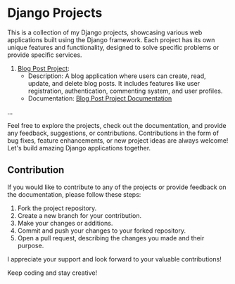 # Django Projects

This is a collection of my Django projects, showcasing various web applications built using the Django framework. Each project has its own unique features and functionality, designed to solve specific problems or provide specific services.

1. [Blog Post Project](https://github.com/joywin2003/Django/tree/main/blog_post):
   - Description: A blog application where users can create, read, update, and delete blog posts. It includes features like user registration, authentication, commenting system, and user profiles.
   - Documentation: [Blog Post Project Documentation](https://github.com/joywin2003/Django/tree/main/blog_post/documentation)

...

Feel free to explore the projects, check out the documentation, and provide any feedback, suggestions, or contributions. Contributions in the form of bug fixes, feature enhancements, or new project ideas are always welcome! Let's build amazing Django applications together.

## Contribution

If you would like to contribute to any of the projects or provide feedback on the documentation, please follow these steps:

1. Fork the project repository.
2. Create a new branch for your contribution.
3. Make your changes or additions.
4. Commit and push your changes to your forked repository.
5. Open a pull request, describing the changes you made and their purpose.

I appreciate your support and look forward to your valuable contributions!

Keep coding and stay creative!
